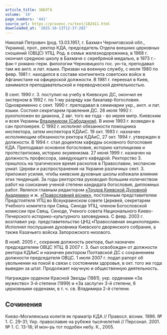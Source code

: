 ```yaml
---
article_title: ЗАБУГА
volume: '19'
page_numbers: '441'
source_url: https://pravenc.ru/text/182411.html
downloaded_at: '2025-10-13T12:37:20Z'
---
```


Николай Петрович (род. 13.03.1951, г. Бахмач Черниговской обл., Украина), прот., ректор КДА, председатель Отдела внешних церковных сношений (ОВЦС) УПЦ. Род. в семье железнодорожника, в 1968 г. окончил среднюю школу в Бахмаче с серебряной медалью, в 1973 г.- фак-т романо-герм. филологии Черновицкого гос. ун-та, преподавал там же англ. и лат. языки. Призван на военную службу, с июля 1980 по февр. 1981 г. находился в составе контингента советских войск в Афганистане на офицерской должности. В 1981 г. переехал в Киев, занимался преподавательской и переводческой деятельностью.

В сент. 1990 г. З. поступил на учебу в Киевскую ДС, окончил ее экстерном в 1992 г. по 1-му разряду как бакалавр богословия. Одновременно с сент. 1990 г. преподавал в семинарии укр., англ. и лат. языки. Состоял секретарем правления ДС. 28 июля 1992 г. рукоположен во диакона, 2 авг. того же года - во иерея митр. Киевским и всея Украины [Владимиром (Сабоданом)](https://pravenc.ru/text/Владимир.html). В июне 1993 г. возведен в сан протоиерея. С 1992 г. исполнял обязанности помощника инспектора, затем инспектора КДАиС. 19 окт. 1993 г. назначен исполняющим обязанности ректора КДАиС, 27 окт. 1994 г. утвержден в должности. В 1994 г. стал доцентом кафедры основного богословия КДА. Преподавал основное богословие, историю католицизма и протестантизма, историю экуменизма. 27 июня 1999 г. назначен на должность профессора, заведующего кафедрой. Ректорство З. пришлось на трагическое время расколов в Православии, экспансии униат. Церкви и распространения на Украине различных сект. З. приложил усилия, чтобы киевские духовные школы избежали влияния этих тенденций. За годы ректорства руководил большим количеством работ на соискание ученой степени кандидата богословия, дипломных работ. Являлся главным редактором [«Трудов Киевской Духовной Академии»](<https://pravenc.ru/text/ Трудов Киевской Духовной Академии .html>) и ж. [«Православний вiсник»](<https://pravenc.ru/text/ Православний вiсник .html>), постоянным представителем Предстоятеля УПЦ во Всеукраинском совете Церквей, секретарем Учебного комитета при Свящ. Синоде УПЦ, членом Богословской комиссии при Свящ. Синоде, Ученого совета Национального Киево-Печерского историко-культурного заповедника. С февр. 2003 г. возглавил укр. представительство ЦНЦ «Православная энциклопедия». Исполнял послушания духовника Киевского дворянского собрания, а также Казачьего войска Запорожского низового.

В нояб. 2005 г., сохранив должность ректора, был назначен председателем ОВЦС УПЦ. В 2007 г. З. был освобожден от должности ректора КДАиС и назначен ректором Полтавской ДС с сохранением должности председателя ОВЦС. 1 июля 2007 г. подал рапорт об увольнении на покой в связи с состоянием здоровья, в окт. того же года выведен за штат. Продолжает научную и общественную деятельность.

Награжден орденом Красной Звезды (1981), укр. орденами «За мужество» 3-й степени (1999) и «За заслуги» 3-й степени, 6 церковными орденами, в т. ч. св. Владимира 2-й степени.

## Сочинения

Києво-Могилянська колегiя як праматiр КДА // Правосл. вiсник. 1996. № 1. С. 29-31; Укр. православие на рубеже тысячелетий // Персонал. 2001. № 1. С. 13-18; И мон-рь тот подобен небу. К., 2005.
